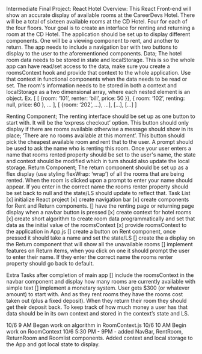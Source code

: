 Intermediate Final Project: React Hotel
Overview:
    This React Front-end will show an accurate display of available rooms at the CareerDevs Hotel. There will be a total of sixteen available rooms at the CD Hotel. Four for each of the four floors. Your goal is to create an interface for renting and returning a room at the CD Hotel. The application should be set up to display different components. One will be a viewing component to rent, and another to return. The app needs to include a navigation bar with two buttons to display to the user to the aforementioned components. 
Data; 
    The hotel room data needs to be stored in state and localStorage. This is so the whole app can have read/set access to the data, make sure you create a roomsContext hook and provide that context to the whole application. Use that context in functional components when the data needs to be read or set. The room's information needs to be stored in both a context and localStorage as a two dimensional array, where each nested element is an object. 
Ex. [ [ {room: ‘101’, renter: ‘bill’, price: 50 }}, { room: ‘102’, renting: null, price: 60 }, ... ], [ {room: ‘202’, …}, …], [...], [...] ]

Renting Component;
The renting interface should be set up as one button to start with. It will be the ‘express checkout’ option. This button should only display if there are rooms available otherwise a message should show in its place; ‘There are no rooms available at this moment’. This button should pick the cheapest available room and rent that to the user. A prompt should be used to ask the name who is renting this room. Once your user enters a name that rooms rented property should be set to the user's name, the state and context should be modified which in turn should also update the local storage.
Return Component;
The return component should be set up as a flex display (use styling flexWrap: ‘wrap’) of all the rooms that are being rented. When the room is clicked upon a prompt to enter your name should appear. If you enter in the correct name the rooms renter property should be set back to null and the state/LS should update to reflect that.
Task List
    [x] initialize React project
    [x] create navigation bar
    [x] create components for Rent and Return components.
    [] have the renting page or returning page display when a navbar button is pressed
    [x] create context for hotel rooms
    [x] create short algorithm to create room data programmatically and set that data as the initial value of the roomsContext
    [x] provide roomsContext to the application in App.js
    [] create a button on Rent component, once pressed it should take a name and set the state/LS
    [] create the a display on the Return component that will show all the unavailable rooms
    [] implement features on Return items, when you click on one it should prompt the user to enter their name. If they enter the correct name the rooms renter property should go back to default.


Extra Tasks after completion of main app
    [] include the roomsContext in the navbar component and display how many rooms are currently available with simple text
    [] implement a monetary system. User gets $300 (or whatever amount) to start with. And as they rent rooms they have the rooms cost taken out (plus a fixed deposit). When they return their room they should get their deposit back. To keep track of how much money a user has that data should be in its own context and stored in the context’s state and LS.


10/6 9 AM
Began work on algorithm in RoomContext.js
10/6 10 AM
Begin work on RoomContext
10/6 5:30 PM - 9PM - added NavBar, RentRoom, ReturnRoom and Roomlist components. Added context and local storage to the App and got local state to display.

    


